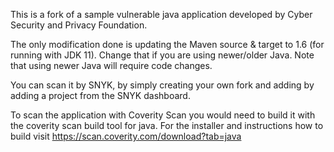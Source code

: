 This is a fork of a sample vulnerable java application developed by Cyber Security and Privacy Foundation.

The only modification done is updating the Maven source & target to 1.6 (for running with JDK 11). Change that if you are using newer/older Java. Note that using newer Java will require code changes.

You can scan it by SNYK, by simply creating your own fork and adding by adding a project from the SNYK dashboard.

To scan the application with Coverity Scan you would need to build it with the coverity scan build tool for java. For the installer and instructions how to build visit https://scan.coverity.com/download?tab=java
